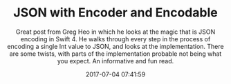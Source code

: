 ---
title: "JSON with Encoder and Encodable"
subtitle: "Great post from Greg Heo in which he looks at the magic that is JSON encoding in Swift 4. He walks through every step in the process of encoding a single Int value to JSON, and looks at  the implementation. There are some twists, with parts of the implementation probable not being what you expect. An informative and fun read."
tags: ["swift 4","JSON","codable"]
link: "https://swiftunboxed.com/stdlib/json-encoder-encodable/"
date: "2017-07-04 07:41:59"
---